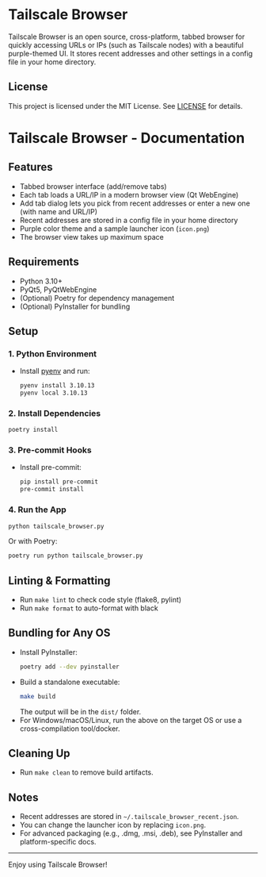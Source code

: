 # Tailscale Browser

Tailscale Browser is an open source, cross-platform, tabbed browser for quickly accessing URLs or IPs (such as Tailscale nodes) with a beautiful purple-themed UI. It stores recent addresses and other settings in a config file in your home directory.

## License

This project is licensed under the MIT License. See [LICENSE](LICENSE) for details.

# Tailscale Browser - Documentation

## Features

-   Tabbed browser interface (add/remove tabs)
-   Each tab loads a URL/IP in a modern browser view (Qt WebEngine)
-   Add tab dialog lets you pick from recent addresses or enter a new one (with name and URL/IP)
-   Recent addresses are stored in a config file in your home directory
-   Purple color theme and a sample launcher icon (`icon.png`)
-   The browser view takes up maximum space

## Requirements

-   Python 3.10+
-   PyQt5, PyQtWebEngine
-   (Optional) Poetry for dependency management
-   (Optional) PyInstaller for bundling

## Setup

### 1. Python Environment

-   Install [pyenv](https://github.com/pyenv/pyenv) and run:
    ```sh
    pyenv install 3.10.13
    pyenv local 3.10.13
    ```

### 2. Install Dependencies

```sh
poetry install
```

### 3. Pre-commit Hooks

-   Install pre-commit:
    ```sh
    pip install pre-commit
    pre-commit install
    ```

### 4. Run the App

```sh
python tailscale_browser.py
```

Or with Poetry:

```sh
poetry run python tailscale_browser.py
```

## Linting & Formatting

-   Run `make lint` to check code style (flake8, pylint)
-   Run `make format` to auto-format with black

## Bundling for Any OS

-   Install PyInstaller:
    ```sh
    poetry add --dev pyinstaller
    ```
-   Build a standalone executable:
    ```sh
    make build
    ```
    The output will be in the `dist/` folder.
-   For Windows/macOS/Linux, run the above on the target OS or use a cross-compilation tool/docker.

## Cleaning Up

-   Run `make clean` to remove build artifacts.

## Notes

-   Recent addresses are stored in `~/.tailscale_browser_recent.json`.
-   You can change the launcher icon by replacing `icon.png`.
-   For advanced packaging (e.g., .dmg, .msi, .deb), see PyInstaller and platform-specific docs.

---

Enjoy using Tailscale Browser!
